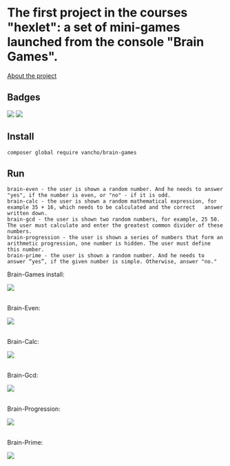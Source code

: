 # The first project in the courses "hexlet": a set of mini-games launched from the console "Brain Games".
[About the project](https://ru.hexlet.io/professions/php/projects/7)

## Badges
[![](https://api.codeclimate.com/v1/badges/80f6dbc00a29a5e71ae2/maintainability)](https://codeclimate.com/github/vancho4/project-lvl1-s500/maintainability) [![](https://travis-ci.org/vancho4/project-lvl1-s500.svg?branch=master)](https://travis-ci.org/vancho4/project-lvl1-s500)

## Install
    composer global require vancho/brain-games

## Run
    brain-even - the user is shown a random number. And he needs to answer "yes", if the number is even, or "no" - if it is odd.
    brain-calc - the user is shown a random mathematical expression, for example 35 + 16, which needs to be calculated and the correct   answer written down.
    brain-gcd - the user is shown two random numbers, for example, 25 50. The user must calculate and enter the greatest common divider of these numbers.
    brain-progression - the user is shown a series of numbers that form an arithmetic progression, one number is hidden. The user must define this number.
    brain-prime - the user is shown a random number. And he needs to answer “yes”, if the given number is simple. Otherwise, answer "no."
<div>
<p>Brain-Games install:</p>
<a href="https://asciinema.org/a/TChpDx8NQ6vwCpIKoCzhbfXij" target="_blank"><img src="https://asciinema.org/a/TChpDx8NQ6vwCpIKoCzhbfXij.svg" /></a>
</div>
<br>
<div>
<p>Brain-Even:</p>
<a href="https://asciinema.org/a/rPRmRLR3TabGzNQ45sKWLZ11e" target="_blank"><img src="https://asciinema.org/a/rPRmRLR3TabGzNQ45sKWLZ11e.svg" /></a>
</div>
<br>
<div>
<p>Brain-Calc:</p>
<a href="https://asciinema.org/a/ZqxEA4i4nMNobEQ00jZ7jNpHb" target="_blank"><img src="https://asciinema.org/a/ZqxEA4i4nMNobEQ00jZ7jNpHb.svg" /></a>
</div>
<br>
<div>
<p>Brain-Gcd:</p>
<a href="https://asciinema.org/a/FUmwGo3dYKKqFJCuP3IyvSKPm" target="_blank"><img src="https://asciinema.org/a/FUmwGo3dYKKqFJCuP3IyvSKPm.svg" /></a>
</div>
<br>
<div>
<p>Brain-Progression:</p>
<a href="https://asciinema.org/a/xvBt1IK1W6DUMEALQQ78eDtcz" target="_blank"><img src="https://asciinema.org/a/xvBt1IK1W6DUMEALQQ78eDtcz.svg" /></a>
</div>
<br>
<div>
<p>Brain-Prime:</p>
<a href="https://asciinema.org/a/NFOvoR13B3dAOT2FDaDpK1AqW" target="_blank"><img src="https://asciinema.org/a/NFOvoR13B3dAOT2FDaDpK1AqW.svg" /></a>
</div>